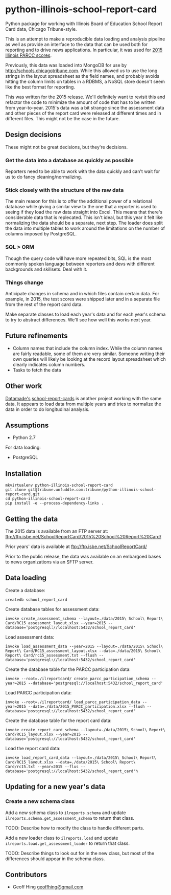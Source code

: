 python-illinois-school-report-card
==================================

Python package for working with Illinois Board of Education School Report Card data, Chicago Tribune-style.

This is an attempt to make a reproducible data loading and analysis pipeline as well
as provide an interface to the data that can be used both for reporting and to
drive news applications.  In particular, it was used for [2015 Illinois PARCC scores](http://apps.chicagotribune.com/news/local/parcc-scores-2015/).

Previously, this data was loaded into MongoDB for use by http://schools.chicagotribune.com.  While this allowed us to use the long strings in the layout spreadsheet as the field names, and probably avoids hitting the column limits on tables in a RDBMS, a NoSQL store doesn't seem like the best format for reporting.

This was written for the 2015 release.  We'll definitely want to revisit this and refactor the code to minimize the amount of code that has to be written from year-to-year. 2015's data was a bit strange since the assessment data and other pieces of the report card were released at different times and in different files.  This might not be the case in the future. 

Design decisions
----------------

These might not be great decisions, but they're decisions.

### Get the data into a database as quickly as possible

Reporters need to be able to work with the data quickly and can't wait for us to do fancy cleaning/normalizing.

### Stick closely with the structure of the raw data 

The main reason for this is to offer the additional power of a relational database while giving a similar view to the one that a reporter is used to seeing if they load the raw data straight into Excel.  This means that there's considerable data that is replecated.  This isn't ideal, but this year it felt like normalizing the data should be a separate, next step.  The loader does split the data into multiple tables to work around the limitations on the number of columns imposed by PostgreSQL.

###  SQL > ORM

Though the query code will have more repeated bits, SQL is the most commonly spoken language between reporters and devs with different backgrounds and skillsets.  Deal with it.

### Things change

Anticipate changes in schema and in which files contain certain data.  For example, in 2015, the test scores were shipped later and in a separate file from the rest of the report card data.

Make separate classes to load each year's data and for each year's schema to try to abstract differences.  We'll see how well this works next year.

Future refinements
------------------ 

* Column names that include the column index.  While the column names are fairly readable, some of them are very similar.  Someone writing their own queries will likely be looking at the record layout spreadsheet which clearly indicates column numbers. 
* Tasks to fetch the data

Other work
----------

[Datamade's](https://github.com/datamade/) [school-report-cards](https://github.com/datamade/school-report-cards) is another project working with the same data.  It appears to load data from multiple years and tries to normalize the data in order to do longitudinal analysis.


Assumptions
-----------

* Python 2.7

For data loading:

* PostgreSQL

Installation
------------

    mkvirtualenv python-illinois-school-report-card
    git clone git@tribune.unfuddle.com:tribune/python-illinois-school-report-card.git
    cd python-illinois-school-report-card
    pip install -e --process-dependency-links .

Getting the data
----------------

The 2015 data is available from an FTP server at: ftp://ftp.isbe.net/SchoolReportCard/2015%20School%20Report%20Card/

Prior years' data is available at ftp://ftp.isbe.net/SchoolReportCard/ 

Prior to the public release, the data was available on an embargoed bases to news organizations via an SFTP server.

Data loading
------------

Create a database:

    createdb school_report_card

Create database tables for assessment data:

    invoke create_assessment_schema --layout=./data/2015\ School\ Report\ Card/RC15_assessment_layout.xlsx --year=2015 --database='postgresql://localhost:5432/school_report_card'

Load assessment data:

    invoke load_assessment_data --year=2015 --layout=./data/2015\ School\ Report\ Card/RC15_assessment_layout.xlsx --data=./data/2015\ School\ Report\ Card/rc15_assessment.txt --flush --database='postgresql://localhost:5432/school_report_card'

Create the database table for the PARCC participation data:

    invoke --root=./ilreportcard/ create_parcc_participation_schema --year=2015 --database='postgresql://localhost:5432/school_report_card'

Load PARCC participation data:

    invoke --root=./ilreportcard/ load_parcc_participation_data --year=2015 --data=./data/2015_PARCC_participation.xlsx --flush --database='postgresql://localhost:5432/school_report_card'

Create the database table for the report card data:

    invoke create_report_card_schema --layout=./data/2015\ School\ Report\ Card/RC15_layout.xlsx --year=2015 --database='postgresql://localhost:5432/school_report_card'

Load the report card data:

    invoke load_report_card_data --layout=./data/2015\ School\ Report\ Card/RC15_layout.xlsx --data=./data/2015\ School\ Report\ Card/rc15.txt --year=2015 --flus --database='postgresql://localhost:5432/school_report_card'h
    
Updating for a new year's data
------------------------------

### Create a new schema class

Add a new schema class to `ilreports.schema` and update `ilreports.schema.get_assessment_schema` to return that class.

TODO: Describe how to modify the class to handle different parts.

Add a new loader class to `ilreports.load` and update `ilreports.load.get_assessment_loader` to return that class.

TODO: Describe things to look out for in the new class, but most of the differences should appear in the schema class.

Contributors
------------

* Geoff Hing <geoffhing@gmail.com>
